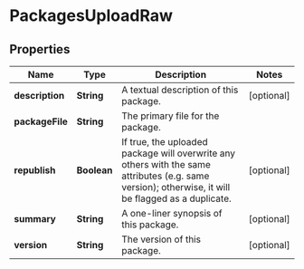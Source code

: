 
# PackagesUploadRaw

## Properties
Name | Type | Description | Notes
------------ | ------------- | ------------- | -------------
**description** | **String** | A textual description of this package. |  [optional]
**packageFile** | **String** | The primary file for the package. | 
**republish** | **Boolean** | If true, the uploaded package will overwrite any others with the same attributes (e.g. same version); otherwise, it will be flagged as a duplicate. |  [optional]
**summary** | **String** | A one-liner synopsis of this package. |  [optional]
**version** | **String** | The version of this package. |  [optional]



